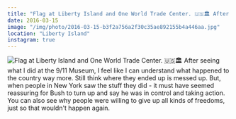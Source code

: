 ```yaml
---
title: "Flag at Liberty Island and One World Trade Center. 🇺🇸🏛 After seeing what I did at the 9/11 Museum, I feel like I can understand what happened to the country way more. Still think where they ended up is messed up. But, when people in New York saw the stuff they did - it must have seemed reassuring for Bush to turn up and say he was in control and taking action.  You can also see why people were willing to give up all kinds of freedoms, just so that wouldn't happen again."
date: 2016-03-15
image: "/img/photo/2016-03-15-b3f2a756a2f30c35ae892155b4a446aa.jpg"
location: "Liberty Island"
instagram: true
---
```


![Flag at Liberty Island and One World Trade Center. 🇺🇸🏛 After seeing what I did at the 9/11 Museum, I feel like I can understand what happened to the country way more. Still think where they ended up is messed up. But, when people in New York saw the stuff they did - it must have seemed reassuring for Bush to turn up and say he was in control and taking action.  You can also see why people were willing to give up all kinds of freedoms, just so that wouldn't happen again.](/img/photo/2016-03-15-b3f2a756a2f30c35ae892155b4a446aa.jpg)

